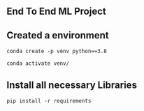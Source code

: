## End To End ML Project

## Created a environment 

```
conda create -p venv python==3.8

conda activate venv/
```

## Install all necessary Libraries
```
pip install -r requirements
```